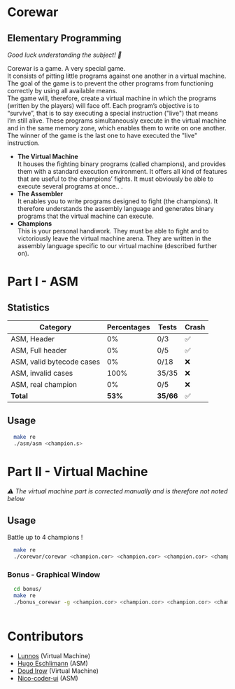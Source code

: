 # Corewar
## Elementary Programming

*Good luck understanding the subject! 🥲*

Corewar is a game. A very special game.<br/>
It consists of pitting little programs against one another in a virtual
machine.<br/>
The goal of the game is to prevent the other programs from functioning correctly by using all available
means.<br/>
The game will, therefore, create a virtual machine in which the programs (written by the players) will face
off. Each program’s objective is to “survive”, that is to say executing a special instruction ("live") that means
I’m still alive. These programs simultaneously execute in the virtual machine and in the same memory zone,
which enables them to write on one another.
The winner of the game is the last one to have executed the "live" instruction.

- **The Virtual Machine**<br/>
    It houses the fighting binary programs (called champions), and provides them with a standard execution environment. It offers all kind of features that are useful to the champions’ fights. It must
    obviously be able to execute several programs at once.. .
- **The Assembler**<br/>
    It enables you to write programs designed to fight (the champions). It therefore understands the assembly language and generates binary programs that the virtual machine can execute.
- **Champions**<br/>
    This is your personal handiwork. They must be able to fight and to victoriously leave the virtual machine arena. They are written in the assembly language specific to our virtual machine (described
    further on).

# Part I - ASM
## Statistics

| Category                  | Percentages | Tests | Crash |
|---------------------------|-------------|-------|-------|
| ASM, Header               | 0%          | 0/3   | ✅     |
| ASM, Full header          | 0%          | 0/5   | ✅     |
| ASM, valid bytecode cases | 0%          | 0/18  | ❌     |
| ASM, invalid cases        | 100%        | 35/35 | ❌     |
| ASM, real champion        | 0%          | 0/5   | ❌     |
| **Total**                     | **53%**         | **35/66** | ✅     |

## Usage

```bash
  make re
  ./asm/asm <champion.s>
```
# Part II - Virtual Machine

*⚠️ The virtual machine part is corrected manually and is therefore not noted below*

## Usage

Battle up to 4 champions !

```bash
  make re
  ./corewar/corewar <champion.cor> <champion.cor> <champion.cor> <champion.cor>
```

### Bonus - Graphical Window

```bash
  cd bonus/
  make re
  ./bonus_corewar -g <champion.cor> <champion.cor> <champion.cor> <champion.cor>
```

<a href="https://zupimages.net/viewer.php?id=22/22/xd5k.png"><img src="https://zupimages.net/up/22/22/xd5k.png" alt="" /></a>
# Contributors

- [Lunnos](https://github.com/LunnosMp4) (Virtual Machine)
- [Hugo Eschlimann](https://github.com/HugoEschlimann) (ASM)
- [Doud Irow](https://github.com/0yco) (Virtual Machine)
- [Nico-coder-ui](https://github.com/Nico-coder-ui) (ASM)
